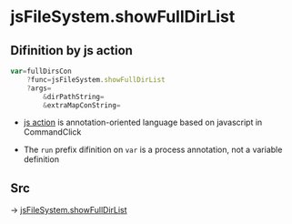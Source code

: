 # jsFileSystem.showFullDirList

## Difinition by js action

```js.js
var=fullDirsCon
	?func=jsFileSystem.showFullDirList
	?args=
		&dirPathString=
		&extraMapConString=
```

- [js action](#) is annotation-oriented language based on javascript in CommandClick

- The `run` prefix difinition on `var` is a process annotation, not a variable definition

## Src

-> [jsFileSystem.showFullDirList](https://github.com/puutaro/CommandClick/blob/master/app/src/main/java/com/puutaro/commandclick/fragment_lib/terminal_fragment/js_interface/file/JsFileSystem.kt#L325)


